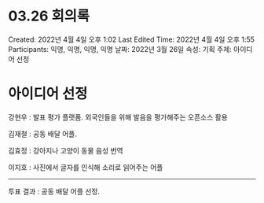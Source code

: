 # 03.26 회의록

Created: 2022년 4월 4일 오후 1:02
Last Edited Time: 2022년 4월 4일 오후 1:55
Participants: 익명, 익명, 익명, 익명
날짜: 2022년 3월 26일
속성: 기획
주제: 아이디어 선정

# 아이디어 선정

강현우 : 발표 평가 플랫폼. 외국인들을 위해 발음을 평가해주는 오픈소스 활용

김재철 : 공동 배달 어플. 

김효정 : 강아지나 고양이 동물 음성 번역

이지호 : 사진에서 글자를 인식해 소리로 읽어주는 어플

---

투표 결과 : 공동 배달 어플 선정.